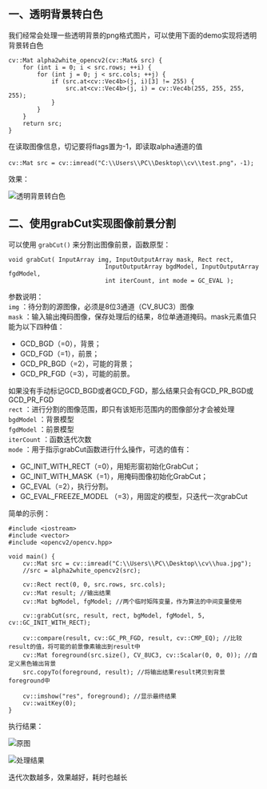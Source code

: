 ## 一、透明背景转白色
我们经常会处理一些透明背景的png格式图片，可以使用下面的demo实现将透明背景转白色
```
cv::Mat alpha2white_opencv2(cv::Mat& src) {
    for (int i = 0; i < src.rows; ++i) {
        for (int j = 0; j < src.cols; ++j) {
            if (src.at<cv::Vec4b>(j, i)[3] != 255) {
                src.at<cv::Vec4b>(j, i) = cv::Vec4b(255, 255, 255, 255);
            }
        }
    }
    return src;
}
```
在读取图像信息，切记要将flags置为-1，即读取alpha通道的值
```
cv::Mat src = cv::imread("C:\\Users\\PC\\Desktop\\cv\\test.png"，-1);
```
效果：

![透明背景转白色](https://upload-images.jianshu.io/upload_images/22192996-eb64afda8017f25b.png?imageMogr2/auto-orient/strip%7CimageView2/2/w/1240)

## 二、使用grabCut实现图像前景分割
可以使用 `grabCut()` 来分割出图像前景，函数原型：
```
void grabCut( InputArray img, InputOutputArray mask, Rect rect,
                           InputOutputArray bgdModel, InputOutputArray fgdModel,
                           int iterCount, int mode = GC_EVAL );
```
参数说明：  
`img` ：待分割的源图像，必须是8位3通道（CV_8UC3）图像  
`mask` ：输入输出掩码图像，保存处理后的结果，8位单通道掩码。mask元素值只能为以下四种值：  
- GCD_BGD（=0），背景；
- GCD_FGD（=1），前景；
- GCD_PR_BGD（=2），可能的背景；
- GCD_PR_FGD（=3），可能的前景。

如果没有手动标记GCD_BGD或者GCD_FGD，那么结果只会有GCD_PR_BGD或GCD_PR_FGD  
`rect` ：进行分割的图像范围，即只有该矩形范围内的图像部分才会被处理  
`bgdModel` ：背景模型  
`fgdModel` ：前景模型  
`iterCount` ：函数迭代次数  
`mode` ：用于指示grabCut函数进行什么操作，可选的值有：  
- GC_INIT_WITH_RECT（=0），用矩形窗初始化GrabCut；
- GC_INIT_WITH_MASK（=1），用掩码图像初始化GrabCut；
- GC_EVAL（=2），执行分割。
- GC_EVAL_FREEZE_MODEL （=3），用固定的模型，只迭代一次grabCut

简单的示例：
```
#include <iostream>
#include <vector>
#include <opencv2/opencv.hpp>

void main() {
    cv::Mat src = cv::imread("C:\\Users\\PC\\Desktop\\cv\\hua.jpg");
    //src = alpha2white_opencv2(src);

    cv::Rect rect(0, 0, src.rows, src.cols);
    cv::Mat result; //输出结果
    cv::Mat bgModel, fgModel; //两个临时矩阵变量，作为算法的中间变量使用

    cv::grabCut(src, result, rect, bgModel, fgModel, 5, cv::GC_INIT_WITH_RECT);
    
    cv::compare(result, cv::GC_PR_FGD, result, cv::CMP_EQ); //比较result的值，将可能的前景像素输出到result中
    cv::Mat foreground(src.size(), CV_8UC3, cv::Scalar(0, 0, 0)); //自定义黑色输出背景
    src.copyTo(foreground, result); //将输出结果result拷贝到背景foreground中
    
    cv::imshow("res", foreground); //显示最终结果
    cv::waitKey(0);
}
```
执行结果：

![原图](https://upload-images.jianshu.io/upload_images/22192996-7795be8315769465.png?imageMogr2/auto-orient/strip%7CimageView2/2/w/1240)

![处理结果](https://upload-images.jianshu.io/upload_images/22192996-b02233aaf8bc9f08.png?imageMogr2/auto-orient/strip%7CimageView2/2/w/1240)

迭代次数越多，效果越好，耗时也越长
